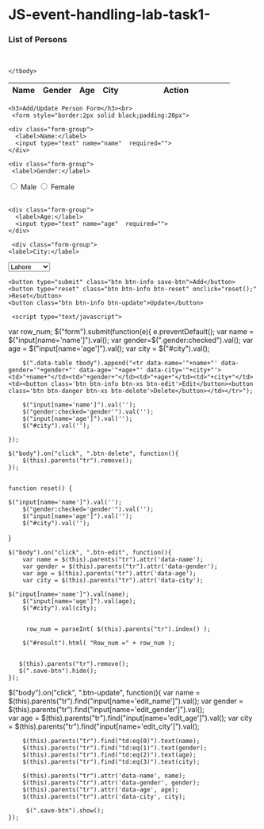# JS-event-handling-lab-task1-


<!DOCTYPE html>
<html lang="en">
<head>
  <title>Bootstrap Example</title>
  <meta charset="utf-8">
  <meta name="viewport" content="width=device-width, initial-scale=1">
  <link rel="stylesheet" href="https://maxcdn.bootstrapcdn.com/bootstrap/3.4.1/css/bootstrap.min.css">
  <script src="https://ajax.googleapis.com/ajax/libs/jquery/3.5.1/jquery.min.js"></script>
  <script src="https://maxcdn.bootstrapcdn.com/bootstrap/3.4.1/js/bootstrap.min.js"></script>
</head>
<body>

<div class="container-fluid">
  <div id="result"> </div>
  
  <div class="row">
    <div class="col-sm-8">
     <h3>List of Persons</h3>
     <br>
     <table class="table table-bordered data-table">
    <thead>
      <th>Name</th>
      <th>Gender</th>
      <th>Age</th>
      <th>City</th>
      <th width="200px">Action</th>
    </thead>
    <tbody>
    
    </tbody>
  </table>
    </div>
    <div class="col-sm-4">
    
    
    <h3>Add/Update Person Form</h3><br>
     <form style="border:2px solid black;padding:20px">
        
    <div class="form-group">
      <label>Name:</label>
      <input type="text" name="name"  required="">
    </div>
    
    <div class="form-group">
     <label>Gender:</label>
  <input type="radio" class="gender" name="gender" value="male" >
  <label for="male">Male</label>
  <input type="radio" class="gender" name="gender" value="female">
  <label for="female">Female</label><br><br>
    </div>
    
    
    <div class="form-group">
      <label>Age:</label>
      <input type="text" name="age"  required="">
    </div>
    
     <div class="form-group">
    <label>City:</label>
  <select id="city" name="city">
    <option value="Lahore">Lahore</option>
    <option value="Karachi">Karachi</option>
    <option value="Islamabad">Islamabad</option>
    <option value="Peshawar">Peshawar</option>
  </select>
  </div>
   
    <button type="submit" class="btn btn-info save-btn">Add</button>
    <button type="reset" class="btn btn-info btn-reset" onclick="reset();" >Reset</button>
    <button class="btn btn-info btn-update">Update</button>
    
  </form>
    </div>
    
  </div>
</div>
    
     <script type="text/javascript">
   var row_num;
    $("form").submit(function(e){
        e.preventDefault();
        var name = $("input[name='name']").val();
        var gender=$(".gender:checked").val();
        var age = $("input[name='age']").val();
        var city = $("#city").val();
     
     
        $(".data-table tbody").append("<tr data-name='"+name+"' data-gender='"+gender+"' data-age='"+age+"' data-city='"+city+"'><td>"+name+"</td><td>"+gender+"</td><td>"+age+"</td><td>"+city+"</td><td><button class='btn btn-info btn-xs btn-edit'>Edit</button><button class='btn btn-danger btn-xs btn-delete'>Delete</button></td></tr>");
    
        $("input[name='name']").val('');
        $("gender:checked='gender'").val('');
        $("input[name='age']").val('');
        $("#city").val('');
        
    });
   
    $("body").on("click", ".btn-delete", function(){
        $(this).parents("tr").remove();
    });
    
    
    function reset() {
    
    $("input[name='name']").val('');
        $("gender:checked='gender'").val('');
        $("input[name='age']").val('');
        $("#city").val('');
}
    
    $("body").on("click", ".btn-edit", function(){
        var name = $(this).parents("tr").attr('data-name');
        var gender = $(this).parents("tr").attr('data-gender');
        var age = $(this).parents("tr").attr('data-age');
        var city = $(this).parents("tr").attr('data-city');
    
    $("input[name='name']").val(name);
        $("input[name='age']").val(age);
        $("#city").val(city);
        
      
         row_num = parseInt( $(this).parents("tr").index() );

        $("#result").html( "Row_num =" + row_num );
   
        
       $(this).parents("tr").remove();
       $(".save-btn").hide();
    });
    
   $("body").on("click", ".btn-update", function(){
    var name = $(this).parents("tr").find("input[name='edit_name']").val();
        var gender = $(this).parents("tr").find("input[name='edit_gender']").val();    
        var age = $(this).parents("tr").find("input[name='edit_age']").val();
        var city = $(this).parents("tr").find("input[name='edit_city']").val();
    
        $(this).parents("tr").find("td:eq(0)").text(name);
        $(this).parents("tr").find("td:eq(1)").text(gender);
        $(this).parents("tr").find("td:eq(2)").text(age);
        $(this).parents("tr").find("td:eq(3)").text(city);
     
        $(this).parents("tr").attr('data-name', name);
        $(this).parents("tr").attr('data-gender', gender);
        $(this).parents("tr").attr('data-age', age);
        $(this).parents("tr").attr('data-city', city); 
        
         $(".save-btn").show();
    });
    
</script>
     
</body>
</html>

